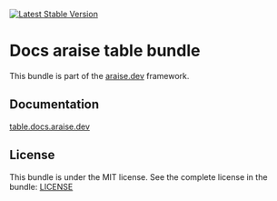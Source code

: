 [![Latest Stable Version](https://poser.pugx.org/araise/table-bundle/v/stable)](https://packagist.org/packages/araise/table-bundle)

# Docs araise table bundle

This bundle is part of the [araise.dev](https://araise.dev) framework.

## Documentation

[table.docs.araise.dev](https://table.docs.araise.dev/#/)

## License

This bundle is under the MIT license. See the complete license in the bundle: [LICENSE](LICENSE)

